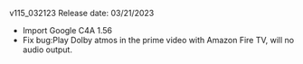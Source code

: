 v115_032123
Release date: 03/21/2023
- Import Google C4A 1.56
- Fix bug:Play Dolby atmos in the prime video with Amazon Fire TV, will no audio output.
